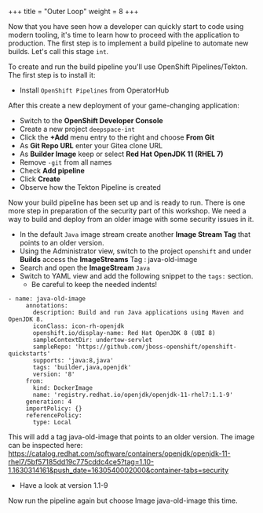 +++
title = "Outer Loop"
weight = 8
+++

Now that you have seen how a developer can quickly start to code using modern tooling, it's time to learn how to proceed with the application to production. The first step is to implement a build pipeline to automate new builds. Let's call this stage `int`.

To create and run the build pipeline you'll use OpenShift Pipelines/Tekton. The first step is to install it:

- Install `OpenShift Pipelines` from OperatorHub

After this create a new deployment of your game-changing application:

- Switch to the **OpenShift Developer Console**
- Create a new project `deepspace-int`
- Click the **+Add** menu entry to the right and choose **From Git**
- As **Git Repo URL** enter your Gitea clone URL
- As **Builder Image** keep or select **Red Hat OpenJDK 11 (RHEL 7)**
- Remove `-git` from all names
- Check **Add pipeline**
- Click **Create**
- Observe how the Tekton Pipeline is created

Now your build pipeline has been set up and is ready to run. There is one more step in preparation of the security part of this workshop. We need a way to build and deploy from an older image with some security issues in it.

- In the default `Java` image stream create another **Image Stream Tag** that points to an older version.
- Using the Administrator view, switch to the project `openshift` and under **Builds** access the **ImageStreams** Tag : java-old-image
- Search and open the **ImageStream** `Java`
- Switch to YAML view and add the following snippet to the `tags:` section.
  - Be careful to keep the needed indents!

```
- name: java-old-image
     annotations:
       description: Build and run Java applications using Maven and OpenJDK 8.
       iconClass: icon-rh-openjdk
       openshift.io/display-name: Red Hat OpenJDK 8 (UBI 8)
       sampleContextDir: undertow-servlet
       sampleRepo: 'https://github.com/jboss-openshift/openshift-quickstarts'
       supports: 'java:8,java'
       tags: 'builder,java,openjdk'
       version: '8'
     from:
       kind: DockerImage
       name: 'registry.redhat.io/openjdk/openjdk-11-rhel7:1.1-9'
     generation: 4
     importPolicy: {}
     referencePolicy:
       type: Local
```

This will add a tag java-old-image that points to an older version. The image can be inspected here:
https://catalog.redhat.com/software/containers/openjdk/openjdk-11-rhel7/5bf57185dd19c775cddc4ce5?tag=1.10-1.1630314161&push_date=1630540002000&container-tabs=security
- Have a look at version 1.1-9

Now run the pipeline again but choose Image java-old-image this time.
